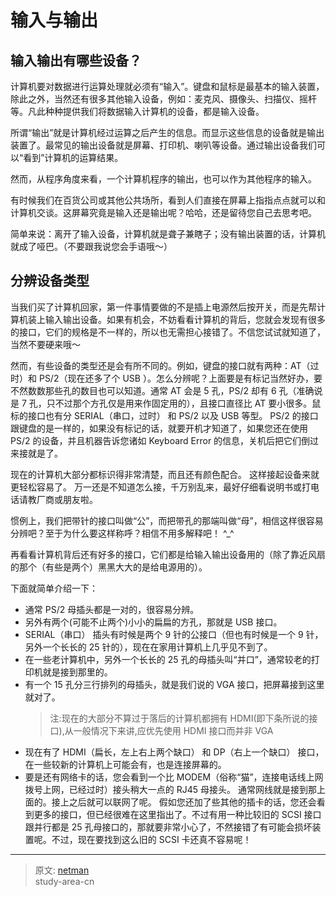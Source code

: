 # 输入与输出

## 输入输出有哪些设备？

计算机要对数据进行运算处理就必须有“输入”。键盘和鼠标是最基本的输入装置，除此之外，当然还有很多其他输入设备，例如：麦克风、摄像头、扫描仪、摇杆等。凡此种种提供我们将数据输入计算机的设备，都是输入设备。

所谓“输出”就是计算机经过运算之后产生的信息。而显示这些信息的设备就是输出装置了。最常见的输出设备就是屏幕、打印机、喇叭等设备。通过输出设备我们可以“看到”计算机的运算结果。

然而，从程序角度来看，一个计算机程序的输出，也可以作为其他程序的输入。

有时候我们在百货公司或其他公共场所，看到人们直接在屏幕上指指点点就可以和计算机交谈。这屏幕究竟是输入还是输出呢？哈哈，还是留待您自己去思考吧。

简单来说：离开了输入设备，计算机就是聋子兼瞎子；没有输出装置的话，计算机就成了哑巴。（不要跟我说您会手语哦～）

## 分辨设备类型

当我们买了计算机回家，第一件事情要做的不是插上电源然后按开关，而是先帮计算机装上输入输出设备。如果有机会，不妨看看计算机的背后，您就会发现有很多的接口，它们的规格是不一样的，所以也无需担心接错了。不信您试试就知道了，当然不要硬来哦～

然而，有些设备的类型还是会有所不同的。例如，键盘的接口就有两种：AT（过时）和 PS/2（现在还多了个 USB ）。怎么分辨呢？上面要是有标记当然好办，要不然数数那些孔的数目也可以知道。通常 AT 会是 5 孔，PS/2 却有 6 孔（准确说是 7 孔，只不过那个方孔仅是用来作固定用的），且接口直径比 AT 要小很多。鼠标的接口也有分 SERIAL（串口，过时） 和 PS/2 以及 USB 等型。 PS/2 的接口跟键盘的是一样的，如果没有标记的话，就要开机才知道了，如果您还在使用 PS/2 的设备，并且机器告诉您诸如 Keyboard Error 的信息，关机后把它们倒过来接就是了。

现在的计算机大部分都标识得非常清楚，而且还有颜色配合。 这样接起设备来就更轻松容易了。 万一还是不知道怎么接，千万别乱来，最好仔细看说明书或打电话请教厂商或朋友啦。

惯例上，我们把带针的接口叫做“公”，而把带孔的那端叫做“母”，相信这样很容易分辨吧？至于为什么要这样称呼？相信不用多解释吧！ ^_^

再看看计算机背后还有好多的接口，它们都是给输入输出设备用的（除了靠近风扇的那个（有些是两个）黑黑大大的是给电源用的）。

下面就简单介绍一下：

- 通常 PS/2 母插头都是一对的，很容易分辨。
- 另外有两个(可能不止两个)小小的扁扁的方孔，那就是 USB 接口。
- SERIAL（串口） 插头有时候是两个 9 针的公接口（但也有时候是一个 9 针，另外一个长长的 25 针的），现在在家用计算机上几乎见不到了。
- 在一些老计算机中，另外一个长长的 25 孔的母插头叫“并口”，通常较老的打印机就是接到那里的。
- 有一个 15 孔分三行排列的母插头，就是我们说的 VGA 接口，把屏幕接到这里就对了。
  > 注:现在的大部分不算过于落后的计算机都拥有 HDMI(即下条所说的接口),从一般情况下来讲,应优先使用 HDMI 接口而并非 VGA
- 现在有了 HDMI（扁长，左上右上两个缺口） 和 DP（右上一个缺口） 接口，在一些较新的计算机上可能会有，也是连接屏幕的。
- 要是还有网络卡的话，您会看到一个比 MODEM（俗称“猫”，连接电话线上网拨号上网，已经过时）接头稍大一点的 RJ45 母接头。 通常网线就是接到那上面的。接上之后就可以联网了呢。
  假如您还加了些其他的插卡的话，您还会看到更多的接口，但已经很难在这里指出了。不过有用一种比较旧的 SCSI 接口跟并行都是 25 孔母接口的，那就要非常小心了，不然接错了有可能会损坏装置呢。不过，现在要找到这么旧的 SCSI 卡还真不容易呢！

---

> 原文: [netman](http://www.study-area.org/compu/compu_io.htm)</br>
> study-area-cn
